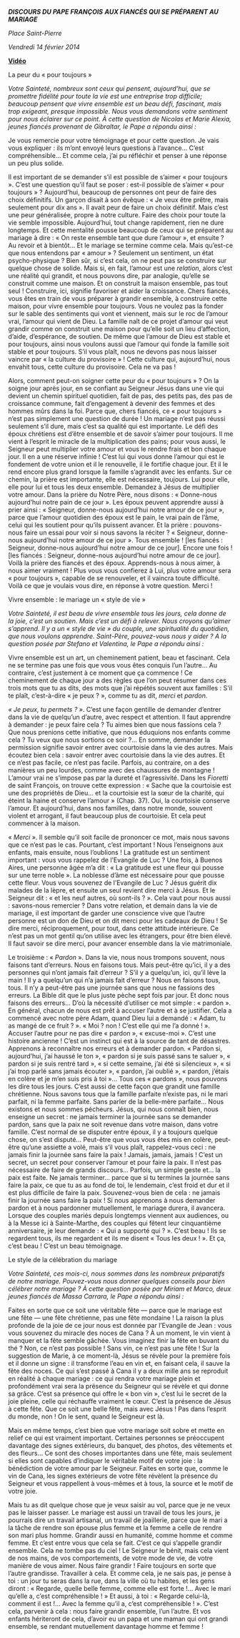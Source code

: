 ***DISCOURS DU PAPE FRANÇOIS*** ***AUX FIANCÉS QUI SE PRÉPARENT AU MARIAGE***

*Place Saint-Pierre*

*Vendredi 14 février 2014*

**[Vidéo](http://player.rv.va/vaticanplayer.asp?language=it&tic=VA_6S5RF54L)**

La peur du « pour toujours »

*Votre Sainteté, nombreux sont ceux qui pensent, aujourd’hui, que se promettre fidélité pour toute la vie est une entreprise trop difficile; beaucoup pensent que vivre ensemble est un beau défi, fascinant, mais trop exigeant, presque impossible. Nous vous demandons votre sentiment pour nous éclairer sur ce point. À cette question de Nicolas et Marie Alexia, jeunes fiancés provenant de Gibraltar, le Pape a répondu ainsi :*

Je vous remercie pour votre témoignage et pour cette question. Je vais vous expliquer : ils m’ont envoyé leurs questions à l’avance… C’est compréhensible… Et comme cela, j’ai pu réfléchir et penser à une réponse un peu plus solide.

Il est important de se demander s’il est possible de s’aimer « pour toujours ». C’est une question qu’il faut se poser : est-il possible de s’aimer « pour toujours » ? Aujourd’hui, beaucoup de personnes ont peur de faire des choix définitifs. Un garçon disait à son évêque : « Je veux être prêtre, mais seulement pour dix ans ». Il avait peur de faire un choix définitif. Mais c’est une peur généralisée, propre à notre culture. Faire des choix pour toute la vie semble impossible. Aujourd’hui, tout change rapidement, rien ne dure longtemps. Et cette mentalité pousse beaucoup de ceux qui se préparent au mariage à dire : « On reste ensemble tant que dure l’amour », et ensuite ? Au revoir et à bientôt… Et le mariage se termine comme cela. Mais qu’est-ce que nous entendons par « amour » ? Seulement un sentiment, un état psycho-physique ? Bien sûr, si c’est cela, on ne peut pas se construire sur quelque chose de solide. Mais si, en fait, l’amour est une *relation*, alors c’est une réalité qui grandit, et nous pouvons dire, par analogie, qu’elle se construit comme une maison. Et on construit la maison ensemble, pas tout seul ! Construire, ici, signifie favoriser et aider la croissance. Chers fiancés, vous êtes en train de vous préparer à grandir ensemble, à construire cette maison, pour vivre ensemble pour toujours. Vous ne voulez pas la fonder sur le sable des sentiments qui vont et viennent, mais sur le roc de l’amour vrai, l’amour qui vient de Dieu. La famille naît de ce projet d’amour qui veut grandir comme on construit une maison pour qu’elle soit un lieu d’affection, d’aide, d’espérance, de soutien. De même que l’amour de Dieu est stable et pour toujours, ainsi nous voulons aussi que l’amour qui fonde la famille soit stable et pour toujours. S’il vous plaît, nous ne devons pas nous laisser vaincre par « la culture du provisoire » ! Cette culture qui, aujourd’hui, nous envahit tous, cette culture du provisoire. Cela ne va pas !

Alors, comment peut-on soigner cette peur du « pour toujours » ? On la soigne jour après jour, en se confiant au Seigneur Jésus dans une vie qui devient un chemin spirituel quotidien, fait de pas, des petits pas, des pas de croissance commune, fait d’engagement à devenir des femmes et des hommes mûrs dans la foi. Parce que, chers fiancés, ce « pour toujours » n’est pas simplement une question de durée ! Un mariage n’est pas réussi seulement s’il dure, mais c’est sa qualité qui est importante. Le défi des époux chrétiens est d’être ensemble et de savoir s’aimer pour toujours. Il me vient à l’esprit le miracle de la multiplication des pains; pour vous aussi, le Seigneur peut multiplier votre amour et vous le rendre frais et bon chaque jour. Il en a une réserve infinie ! C’est lui qui vous donne l’amour qui est le fondement de votre union et il le renouvelle, il le fortifie chaque jour. Et il le rend encore plus grand lorsque la famille s’agrandit avec les enfants. Sur ce chemin, la prière est importante, elle est nécessaire, toujours. Lui pour elle, elle pour lui et tous les deux ensemble. Demandez à Jésus de multiplier votre amour. Dans la prière du Notre Père, nous disons : « Donne-nous aujourd’hui notre pain de ce jour ». Les époux peuvent apprendre aussi à prier ainsi : « Seigneur, donne-nous aujourd’hui notre amour de ce jour », parce que l’amour quotidien des époux est le pain, le vrai pain de l’âme, celui qui les soutient pour qu’ils puissent avancer. Et la prière : pouvons-nous faire un essai pour voir si nous savons la réciter ? « Seigneur, donne-nous aujourd’hui notre amour de ce jour ». Tous ensemble ! \[les fiancés : Seigneur, donne-nous aujourd’hui notre amour de ce jour\]. Encore une fois ! \[les fiancés : Seigneur, donne-nous aujourd’hui notre amour de ce jour\]. Voilà la prière des fiancés et des époux. Apprends-nous à nous aimer, à nous aimer vraiment ! Plus vous vous confierez à Lui, plus votre amour sera « pour toujours », capable de se renouveler, et il vaincra toute difficulté. Voilà ce que je voulais vous dire, en réponse à votre question. Merci !

Vivre ensemble : le mariage un « style de vie »

*Votre Sainteté, il est beau de vivre ensemble tous les jours, cela donne de la joie, c’est un soutien. Mais c’est un défi à relever. Nous croyons qu’aimer s’apprend. Il y a un « style de vie » du couple, une spiritualité du quotidien, que nous voulons apprendre. Saint-Père, pouvez-vous nous y aider ? A la question posée par Stefano et Valentina, le Pape a répondu ainsi :*

Vivre ensemble est un art, un cheminement patient, beau et fascinant. Cela ne se termine pas une fois que vous vous êtes conquis l’un l’autre… Au contraire, c’est justement à ce moment que ça commence ! Ce cheminement de chaque jour a des règles que l’on peut résumer dans ces trois mots que tu as dits, des mots que j’ai répétés souvent aux familles : S'il te plaît, c’est-à-dire « je peux ? », comme tu as dit, *merci* et *pardon.*

*« Je peux, tu permets ? »*. C’est une façon gentille de demander d’entrer dans la vie de quelqu’un d’autre, avec respect et attention. Il faut apprendre à demander : je peux faire cela ? Tu aimes bien que nous fassions cela ? Que nous prenions cette initiative, que nous éduquions nos enfants comme cela ? Tu veux que nous sortions ce soir ?... En somme, demander la permission signifie savoir entrer avec courtoisie dans la vie des autres. Mais écoutez bien cela : savoir entrer avec courtoisie dans la vie des autres. Et ce n’est pas facile, ce n’est pas facile. Parfois, au contraire, on a des manières un peu lourdes, comme avec des chaussures de montagne ! L’amour vrai ne s’impose pas par la dureté et l’agressivité. Dans les *Fioretti* de saint François, on trouve cette expression : « Sache que la courtoisie est une des propriétés de Dieu… et la courtoisie est la sœur de la charité, qui éteint la haine et conserve l’amour » (Chap. 37). Oui, la courtoisie conserve l’amour. Et aujourd’hui, dans nos familles, dans notre monde, souvent violent et arrogant, il faut beaucoup plus de courtoisie. Et cela peut commencer à la maison.

« *Merci* ». Il semble qu’il soit facile de prononcer ce mot, mais nous savons que ce n’est pas le cas. Pourtant, c’est important ! Nous l’enseignons aux enfants, mais ensuite, nous l’oublions ! La gratitude est un sentiment important : vous vous rappelez de l’Evangile de Luc ? Une fois, à Buenos Aires, une personne âgée m’a dit : « La gratitude est une fleur qui pousse sur une terre noble ». La noblesse d’âme est nécessaire pour que pousse cette fleur. Vous vous souvenez de l’Evangile de Luc ? Jésus guérit dix malades de la lèpre, et ensuite un seul revient dire merci à Jésus. Et le Seigneur dit : « et les neuf autres, où sont-ils ? ». Cela vaut pour nous aussi : savons-nous remercier ? Dans votre relation, et demain dans la vie de mariage, il est important de garder une conscience vive que l’autre personne est un don de Dieu et on dit merci pour les cadeaux de Dieu ! Se dire merci, réciproquement, pour tout, dans cette attitude intérieure. Ce n’est pas un mot gentil qu’on utilise avec les étrangers, pour être bien élevé. Il faut savoir se dire merci, pour avancer ensemble dans la vie matrimoniale.

Le troisième : « *Pardon* ». Dans la vie, nous nous trompons souvent, nous faisons tant d’erreurs. Nous en faisons tous. Mais peut-être qu’ici, il y a des personnes qui n’ont jamais fait d’erreur ? S’il y a quelqu’un, ici, qu’il lève la main ! Il y a quelqu’un qui n’a jamais fait d’erreur ? Nous en faisons tous, tous. Il n’y a peut-être pas une journée sans que nous ne fassions des erreurs. La Bible dit que le plus juste pèche sept fois par jour. Et donc nous faisons des erreurs… D’où la nécessité d’utiliser ce mot simple : « pardon ». En général, chacun de nous est prêt à accuser l’autre et à se justifier. Cela a commencé avec notre père Adam, quand Dieu lui a demandé : « Adam, tu as mangé de ce fruit ? ». « Moi ? non ! C’est elle qui me l’a donné ! ». Accuser l’autre pour ne pas dire « pardon », « excuse-moi ». C’est une histoire ancienne ! C’est un instinct qui est à la source de tant de désastres. Apprenons à reconnaître nos erreurs et à demander pardon. « Pardon si, aujourd’hui, j’ai haussé le ton », « pardon si je suis passé sans te saluer », « pardon si je suis rentré tard », « si cette semaine, j’ai été si silencieux », « si j’ai trop parlé sans jamais écouter », « pardon, j’ai oublié », « pardon, j’étais en colère et je m’en suis pris à toi »… Tous ces « pardons », nous pouvons les dire tous les jours. C’est aussi de cette façon que grandit une famille chrétienne. Nous savons tous que la famille parfaite n’existe pas, ni le mari parfait, ni la femme parfaite. Sans parler de la belle-mère parfaite... Nous existons et nous sommes pécheurs. Jésus, qui nous connaît bien, nous enseigne un secret : ne jamais terminer la journée sans se demander pardon, sans que la paix ne soit revenue dans votre maison, dans votre famille. C’est normal de se disputer entre époux, il y a toujours quelque chose, on s’est disputé… Peut-être que vous vous êtes mis en colère, peut-être qu’une assiette a volé, mais s’il vous plaît, rappelez-vous ceci : ne jamais finir la journée sans faire la paix ! Jamais, jamais, jamais ! C’est un secret, un secret pour conserver l’amour et pour faire la paix. Il n’est pas nécessaire de faire de grands discours… Parfois, un simple geste et… la paix est faite. Ne jamais terminer… parce que si tu termines la journée sans faire la paix, ce que tu as au fond de toi, le lendemain, c’est froid et dur et il est plus difficile de faire la paix. Souvenez-vous bien de cela : ne jamais finir la journée sans faire la paix ! Si nous apprenons à nous demander pardon et à nous pardonner mutuellement, le mariage durera, il avancera. Lorsque des couples mariés depuis longtemps viennent aux audiences, ou à la Messe ici à Sainte-Marthe, des couples qui fêtent leur cinquantième anniversaire, je leur demande : « Qui a supporté qui ? ». C’est beau ! Ils se regardent tous, ils me regardent et ils me disent « Tous les deux ! ». Et ça, c’est beau ! C’est un beau témoignage.

Le style de la célébration du mariage

*Votre Sainteté, ces mois-ci, nous sommes dans les nombreux préparatifs de notre mariage. Pouvez-vous nous donner quelques conseils pour bien célébrer notre mariage ? À cette question posée par Miriam et Marco, deux jeunes fiancés de Massa Carrara, le Pape a répondu ainsi :*

Faites en sorte que ce soit une véritable fête — parce que le mariage est une fête — une fête chrétienne, pas une fête mondaine ! La raison la plus profonde de la joie de ce jour nous est donnée par l’Evangile de Jean : vous vous souvenez du miracle des noces de Cana ? À un moment, le vin vient à manquer et la fête semble gâchée. Vous imaginez finir la fête en buvant du thé ? Non, ce n’est pas possible ! Sans vin, ce n’est pas une fête ! Sur la suggestion de Marie, à ce moment-là, Jésus se révèle pour la première fois et il donne un signe : il transforme l’eau en vin et, en faisant cela, il sauve la fête des noces. Ce qui s’est passé à Cana il y a deux mille ans se reproduit en réalité à chaque mariage : ce qui rendra votre mariage plein et profondément vrai sera la présence du Seigneur qui se révèle et qui donne sa grâce. C’est sa présence qui offre le « bon vin », c’est lui le secret de la joie pleine, celle qui réchauffe vraiment le cœur. C’est la présence de Jésus à cette fête. Que ce soit une belle fête, mais avec Jésus ! Pas dans l’esprit du monde, non ! On le sent, quand le Seigneur est là.

Mais en même temps, c’est bien que votre mariage soit sobre et mette en relief ce qui est vraiment important. Certaines personnes se préoccupent davantage des signes extérieurs, du banquet, des photos, des vêtements et des fleurs… Ce sont des choses importantes dans une fête, mais seulement si elles sont capables d’indiquer le véritable motif de votre joie : la bénédiction de votre amour par le Seigneur. Faites en sorte que, comme le vin de Cana, les signes extérieurs de votre fête révèlent la présence du Seigneur et vous rappellent à vous-mêmes et à tous, la source et le motif de votre joie.

Mais tu as dit quelque chose que je veux saisir au vol, parce que je ne veux pas le laisser passer. Le mariage est aussi un travail de tous les jours, je pourrais dire un travail artisanal, un travail de joaillerie, parce que le mari a la tâche de rendre son épouse plus femme et la femme a celle de rendre son mari plus homme. Grandir aussi en humanité, comme homme et comme femme. Et c’est entre vous que cela se fait. C’est ce qui s’appelle grandir ensemble. Cela ne tombe pas du ciel ! Le Seigneur le bénit, mais cela vient de nos mains, de vos comportements, de votre mode de vie, de votre manière de vous aimer. Nous faire grandir ! Faire toujours en sorte que l’autre grandisse. Travailler à cela. Et comme cela, je ne sais pas, je pense à toi : un jour tu seras dans la rue, dans la ville où tu habites, et les gens diront : « Regarde, quelle belle femme, comme elle est forte !... Avec le mari qu’elle a, c’est compréhensible ! » Et aussi, à toi : « Regarde celui-là, comment il est !... Avec la femme qu’il a, c’est compréhensible ! ». C’est cela, parvenir à cela : nous faire grandir ensemble, l’un l’autre. Et vos enfants hériteront de cela, d’avoir eu un papa et une maman qui ont grandi ensemble, se rendant mutuellement davantage homme et femme !